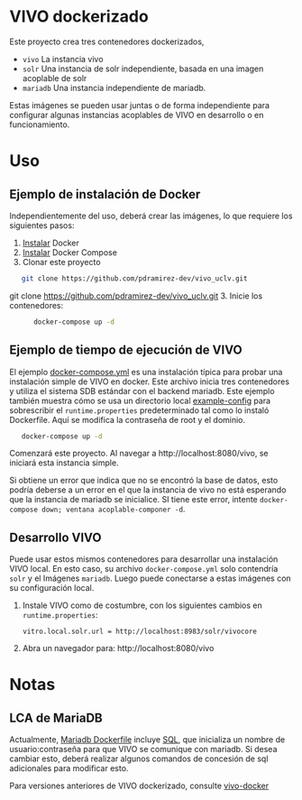 # VIVO dockerizado

Este proyecto crea tres contenedores dockerizados,
- `vivo` La instancia vivo
- `solr` Una instancia de solr independiente, basada en una imagen acoplable de solr
- `mariadb` Una instancia independiente de mariadb.

Estas imágenes se pueden usar juntas o de forma independiente para configurar algunas instancias acoplables de VIVO en desarrollo o en funcionamiento.

# Uso

## Ejemplo de instalación de Docker

Independientemente del uso, deberá crear las imágenes, lo que requiere los siguientes pasos:

1. [Instalar](https://docs.docker.com/install/) Docker
2. [Instalar](https://docs.docker.com/compose/install/) Docker Compose
3. Clonar este proyecto 
```bash 
   git clone https://github.com/pdramirez-dev/vivo_uclv.git
```
git clone https://github.com/pdramirez-dev/vivo_uclv.git
3. Inicie los contenedores:
```bash
      docker-compose up -d
```

## Ejemplo de tiempo de ejecución de VIVO

El ejemplo [docker-compose.yml](docker-compose.yml) es una instalación típica para probar una instalación simple de VIVO en docker. Este archivo inicia tres contenedores y utiliza el sistema SDB estándar con el backend mariadb. Este ejemplo también muestra cómo se usa un directorio local [example-config](example-config) para sobrescribir el `runtime.properties` predeterminado tal como lo instaló Dockerfile. Aquí se modifica la contraseña de root y el dominio.

```bash
   docker-compose up -d
```
 Comenzará este proyecto. Al navegar a http://localhost:8080/vivo, se iniciará esta instancia simple.

 Si obtiene un error que indica que no se encontró la base de datos, esto podría deberse a un error en el que la instancia de vivo no está esperando que la instancia de mariadb se inicialice. SI tiene este error, intente `docker-compose down; ventana acoplable-componer -d`.


## Desarrollo VIVO

Puede usar estos mismos contenedores para desarrollar una instalación VIVO local. En esto
caso, su archivo `docker-compose.yml` solo contendría `solr` y el
Imágenes `mariadb`. Luego puede conectarse a estas imágenes con su configuración local.

1. Instale VIVO como de costumbre, con los siguientes cambios en `runtime.properties`:
   ```
   vitro.local.solr.url = http://localhost:8983/solr/vivocore
   ```
1. Abra un navegador para: http://localhost:8080/vivo


# Notas

## LCA de MariaDB
Actualmente, [Mariadb Dockerfile](mariadb/Dockerfile) incluye [SQL](mariadb/mysql-init.sql), que inicializa un nombre de usuario:contraseña para que VIVO se comunique con mariadb. Si desea cambiar esto, deberá realizar algunos comandos de concesión de sql adicionales para modificar esto.


Para versiones anteriores de VIVO dockerizado, consulte [vivo-docker](https://github.com/gwu-libraries/vivo-docker)